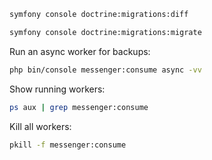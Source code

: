 ```bash
symfony console doctrine:migrations:diff
``` 

```bash
symfony console doctrine:migrations:migrate
```

Run an async worker for backups:

```bash
php bin/console messenger:consume async -vv
```

Show running workers:

```bash
ps aux | grep messenger:consume
```

Kill all workers:

```bash
pkill -f messenger:consume
```